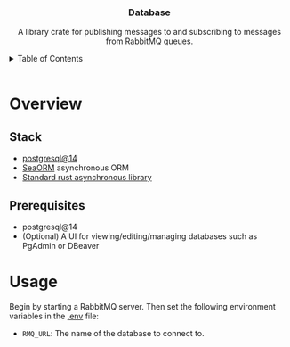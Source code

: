 <div align="center">
    <h3 align="center">Database</h3>
    <p align="center">
        A library crate for publishing messages to and subscribing to messages from RabbitMQ queues.
    </p>
</div>

<!-- TABLE OF CONTENTS -->
<details>
    <summary>Table of Contents</summary>
    <ol>
        <li><a href="#overview">Overview</a></li>
        <ol>
          <li><a href="#stack">Stack</a></li>
          <li><a href="#prerequisites">Prerequisites</a></li>
        </ol>
        <li><a href="#usage">Usage</a></li>
    </ol>
</details>
<br />

<!-- OVERVIEW -->
# Overview

<!-- STACK -->
## Stack
* [postgresql@14](https://www.postgresql.org/)
* [SeaORM](https://www.sea-ql.org/SeaORM/) asynchronous ORM
* [Standard rust asynchronous library](https://docs.rs/async-std/latest/async_std/)

<!-- PREREQUISITES -->
## Prerequisites
* postgresql@14
* (Optional) A UI for viewing/editing/managing databases such as PgAdmin or DBeaver

<!-- USAGE -->
# Usage
Begin by starting a RabbitMQ server. Then set the following environment variables in
the [.env](.env) file:
* `RMQ_URL`: The name of the database to connect to.